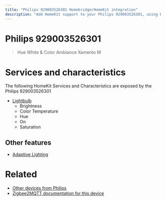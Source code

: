 ```yaml
---
title: "Philips 929003526301 Homebridge/HomeKit integration"
description: "Add HomeKit support to your Philips 929003526301, using Homebridge, Zigbee2MQTT and homebridge-z2m."
---
```

<!---
This file has been GENERATED using src/docgen/docgen.ts
DO NOT EDIT THIS FILE MANUALLY!
-->
# Philips 929003526301
> Hue White & Color Ambiance Xamento M


# Services and characteristics
The following HomeKit Services and Characteristics are exposed by
the Philips 929003526301

* [Lightbulb](../../light.md)
  * Brightness
  * Color Temperature
  * Hue
  * On
  * Saturation

## Other features
* [Adaptive Lighting](../../light.md)

# Related
* [Other devices from Philips](../index.md#philips)
* [Zigbee2MQTT documentation for this device](https://www.zigbee2mqtt.io/devices/929003526301.html)